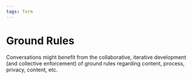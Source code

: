 ```yaml
---
tags: form
---
```


# Ground Rules

Conversations might benefit from the collaborative, iterative development (and collective enforcement) of ground rules regarding content, process, privacy, content, etc.
